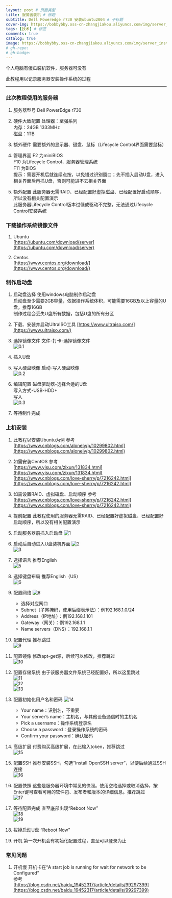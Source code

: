 ```yaml
---
layout: post # 页面类型
title: 服务器装机 # 标题
subtitle: Dell Poweredge r730 安装ubuntu2004 # 子标题
cover-img: https://bobbybby.oss-cn-zhangjiakou.aliyuncs.com/img/server_installation/cover-inner.jpg # 封面图片
tags: [技术] # 标签
comments: true
catalog: true
image: https://bobbybby.oss-cn-zhangjiakou.aliyuncs.com/img/server_installation/cover-outer.jpg
# gh-repo:
# gh-badge:
---
```


个人电脑有傻瓜装机软件，服务器可没有  

此教程用以记录服务器安装操作系统的过程  

---

### 此次教程使用的服务器

1.	服务器型号
Dell PowerEdge r730  

2.	硬件大致配置
处理器：至强系列  
内存：24GB 1333MHz  
磁盘：1TB  

3.	额外硬件
需要额外的显示器、键盘、鼠标（Lifecycle Control界面需要鼠标）  

4.	管理界面
F2 为miniBIOS  
F10 为Lifecycle Control，服务器管理系统  
F11 为BIOS  
提示：需要开机后就连续点按，以免错过识别窗口；先不插入启动U盘，进入相关界面后再插U盘，否则可能进不去相关界面  

5.	额外配置
此服务器无需RAID、已经配置好虚拟磁盘、已经配置好启动顺序，所以没有相关配置演示  
此服务器Lifecycle Control版本过低或驱动不完整，无法通过Lifecycle Control安装系统  


### 下载操作系统镜像文件

1.	Ubuntu  
[https://ubuntu.com/download/server](https://ubuntu.com/download/server)  

2.	Centos  
[https://www.centos.org/download/](https://www.centos.org/download/)  


### 制作启动盘

1.	启动盘选择
使用windows电脑制作启动盘  
启动盘至少需要2GB容量，依据操作系统体积，可能需要16GB及以上容量的U盘，推荐16GB  
制作过程会丢失U盘所有数据，包括U盘的所有分区  

2.	下载、安装并启动UltraISO工具
[https://www.ultraiso.com/](https://www.ultraiso.com/)  

3.	选择镜像文件
文件-打卡-选择镜像文件  
![0.1](https://bobbybby.oss-cn-zhangjiakou.aliyuncs.com/img/server_installation/0.1.png)  

4.	插入U盘

5.	写入硬盘映像
启动-写入硬盘映像  
![0.2](https://bobbybby.oss-cn-zhangjiakou.aliyuncs.com/img/server_installation/0.2.png)  

6.	编辑配置
磁盘驱动器-选择合适的U盘  
写入方式-USB-HDD+  
写入  
![0.3](https://bobbybby.oss-cn-zhangjiakou.aliyuncs.com/img/server_installation/0.3.png)  

7.	等待制作完成


### 上机安装

1.	此教程以安装Ubuntu为例
参考  
[https://www.cnblogs.com/alonely/p/10299802.html](https://www.cnblogs.com/alonely/p/10299802.html)  

2.	如需安装CentOS
参考  
[https://www.yisu.com/zixun/131834.html](https://www.yisu.com/zixun/131834.html)  
[https://www.cnblogs.com/love-sherry/p/7216242.html](https://www.cnblogs.com/love-sherry/p/7216242.html)  

3.	如需设置RAID、虚拟磁盘、启动顺序
参考  
[https://www.cnblogs.com/love-sherry/p/7216242.html](https://www.cnblogs.com/love-sherry/p/7216242.html)  

4.	提前配置
此教程使用的服务器无需RAID、已经配置好虚拟磁盘、已经配置好启动顺序，所以没有相关配置演示  

5.	启动服务器前插入启动盘
![1](https://bobbybby.oss-cn-zhangjiakou.aliyuncs.com/img/server_installation/1.jpg)  

6.	启动后自动进入U盘装机界面
![2](https://bobbybby.oss-cn-zhangjiakou.aliyuncs.com/img/server_installation/2.jpg)  
![3](https://bobbybby.oss-cn-zhangjiakou.aliyuncs.com/img/server_installation/3.jpg)  

7.	选择语言
推荐English  
![5](https://bobbybby.oss-cn-zhangjiakou.aliyuncs.com/img/server_installation/5.jpg)  

8.	选择键盘布局
推荐English（US）  
![6](https://bobbybby.oss-cn-zhangjiakou.aliyuncs.com/img/server_installation/6.jpg)  

9.	配置网络
![8](https://bobbybby.oss-cn-zhangjiakou.aliyuncs.com/img/server_installation/8.jpg)  
    *	选择对应网口  
    *	Subnet（子网掩码，使用后缀表示法）：例192.168.1.0/24  
    *	Address（IP地址）：例192.168.1.101  
    *	Gateway（网关）：例192.168.1.1  
    *	Name servers（DNS）：192.168.1.1  


10.	配置代理
推荐跳过  
![9](https://bobbybby.oss-cn-zhangjiakou.aliyuncs.com/img/server_installation/9.jpg)  

11.	配置镜像
修改apt-get源，后续可以修改，推荐跳过  
![10](https://bobbybby.oss-cn-zhangjiakou.aliyuncs.com/img/server_installation/10.jpg)  

12.	配置存储系统
由于该服务器文件系统已经配置好，所以这里跳过  
![11](https://bobbybby.oss-cn-zhangjiakou.aliyuncs.com/img/server_installation/11.jpg)  
![12](https://bobbybby.oss-cn-zhangjiakou.aliyuncs.com/img/server_installation/12.jpg)  
![13](https://bobbybby.oss-cn-zhangjiakou.aliyuncs.com/img/server_installation/13.jpg)  

13.	配置初始化用户名和密码
![14](https://bobbybby.oss-cn-zhangjiakou.aliyuncs.com/img/server_installation/14.jpg) 
    *	Your name：识别名，不重要
    *	Your server‘s name：主机名，与其他设备通信时的主机名
    *	Pick a username：操作系统登录名
    *	Choose a password：登录操作系统的密码
    *	Confirm your password：确认密码
 

14.	高级扩展
付费购买高级扩展，在此输入token，推荐跳过  
![15](https://bobbybby.oss-cn-zhangjiakou.aliyuncs.com/img/server_installation/15.jpg)  

15.	配置SSH
推荐安装SSH，勾选“Install OpenSSH server“，以便后续通过SSH连接  
![16](https://bobbybby.oss-cn-zhangjiakou.aliyuncs.com/img/server_installation/16.jpg)  

16.	配置快照
这些是服务器环境中常见的快照。使用空格选择或取消选择，按Enter键可查看可用的软件包、发布者和版本的详细信息。推荐跳过  
![17](https://bobbybby.oss-cn-zhangjiakou.aliyuncs.com/img/server_installation/17.jpg)  

17.	等待配置完成
直至底部出现“Reboot Now”  
![18](https://bobbybby.oss-cn-zhangjiakou.aliyuncs.com/img/server_installation/18.jpg)  
![19](https://bobbybby.oss-cn-zhangjiakou.aliyuncs.com/img/server_installation/19.jpg)  

18.	拔掉启动U盘
“Reboot Now”  

19.	开机
第一次开机会有初始化配置过程，直至可以登录为止  


### 常见问题


1.	开机慢
开机卡在“A start job is running for wait for network to be Configured”  
参考  
[https://blog.csdn.net/baidu_19452317/article/details/99297399](https://blog.csdn.net/baidu_19452317/article/details/99297399)








